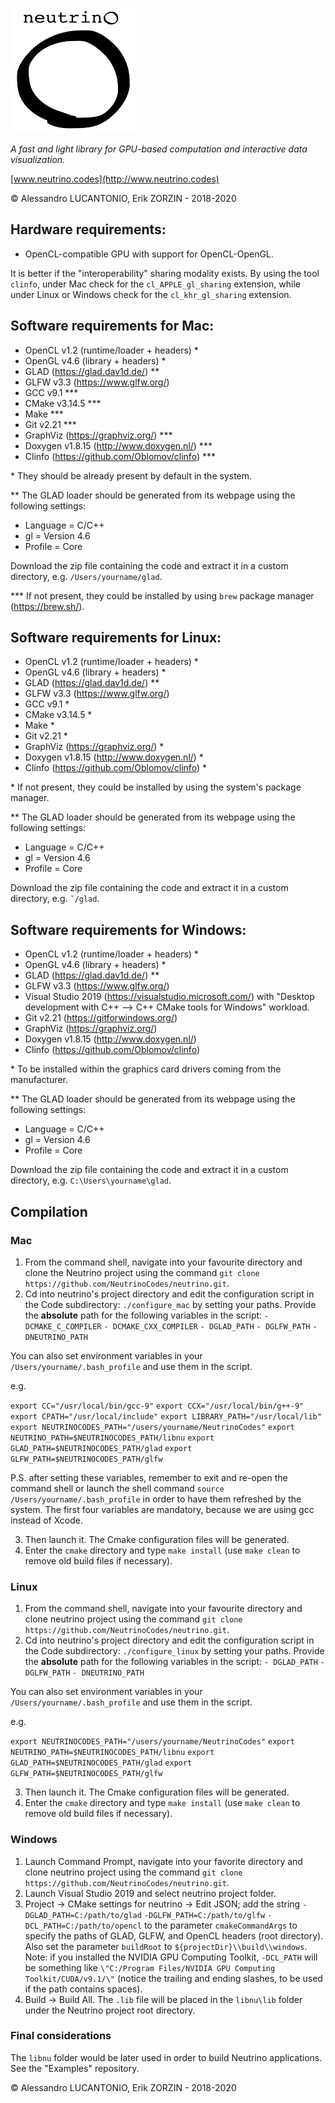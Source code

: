 <p>
<img src="/Logos/neutrino_logo.png" width="200" height="200" />
</p>

_A fast and light library for GPU-based computation and interactive data visualization._

[www.neutrino.codes](http://www.neutrino.codes)

© Alessandro LUCANTONIO, Erik ZORZIN - 2018-2020

Hardware requirements:
----
- OpenCL-compatible GPU with support for OpenCL-OpenGL.

It is better if the "interoperability" sharing modality exists. By using the tool  `clinfo`, under
Mac check for the `cl_APPLE_gl_sharing` extension, while under Linux or Windows check for the
`cl_khr_gl_sharing` extension.

Software requirements for Mac:
----
- OpenCL v1.2 (runtime/loader + headers) *
- OpenGL v4.6 (library + headers) *
- GLAD (https://glad.dav1d.de/) **
- GLFW v3.3 (https://www.glfw.org/)
- GCC v9.1 ***
- CMake v3.14.5 ***
- Make ***
- Git v2.21 ***
- GraphViz (https://graphviz.org/) ***
- Doxygen v1.8.15 (http://www.doxygen.nl/) ***
- Clinfo (https://github.com/Oblomov/clinfo) ***

\* They should be already present by default in the system.

\** The GLAD loader should be generated from its webpage using the following settings:
- Language = C/C++
- gl = Version 4.6
- Profile = Core

Download the zip file containing the code and extract it in a
custom directory, e.g. `/Users/yourname/glad`.

\*** If not present, they could be installed by using `brew` package manager (https://brew.sh/).

Software requirements for Linux:
----
- OpenCL v1.2 (runtime/loader + headers) *
- OpenGL v4.6 (library + headers) *
- GLAD (https://glad.dav1d.de/) **
- GLFW v3.3 (https://www.glfw.org/)
- GCC v9.1 *
- CMake v3.14.5 *
- Make *
- Git v2.21 *
- GraphViz (https://graphviz.org/) *
- Doxygen v1.8.15 (http://www.doxygen.nl/) *
- Clinfo (https://github.com/Oblomov/clinfo) *

\* If not present, they could be installed by using the system's package manager.

\** The GLAD loader should be generated from its webpage using the following settings:
- Language = C/C++
- gl = Version 4.6
- Profile = Core

Download the zip file containing the code and extract it in a
custom directory, e.g. `˜/glad`.

Software requirements for Windows:
----
- OpenCL v1.2 (runtime/loader + headers) *
- OpenGL v4.6 (library + headers) *
- GLAD (https://glad.dav1d.de/) **
- GLFW v3.3 (https://www.glfw.org/)
- Visual Studio 2019 (https://visualstudio.microsoft.com/) with "Desktop development
with C++ --> C++ CMake tools for Windows" workload.
- Git v2.21 (https://gitforwindows.org/)
- GraphViz (https://graphviz.org/)
- Doxygen v1.8.15 (http://www.doxygen.nl/)
- Clinfo (https://github.com/Oblomov/clinfo)

\* To be installed within the graphics card drivers coming from the manufacturer.

\** The GLAD loader should be generated from its webpage using the following settings:
- Language = C/C++
- gl = Version 4.6
- Profile = Core

Download the zip file containing the code and extract it in a
custom directory, e.g. `C:\Users\yourname\glad`.

Compilation
----

### Mac
1. From the command shell, navigate into your favourite directory and clone the Neutrino project
using the command `git clone https://github.com/NeutrinoCodes/neutrino.git`.
2. Cd into neutrino's project directory and edit the configuration script in the Code
subdirectory: `./configure_mac` by setting your paths. Provide the **absolute** path for the
following variables in the script:
`- DCMAKE_C_COMPILER`
`- DCMAKE_CXX_COMPILER`
`- DGLAD_PATH`
`- DGLFW_PATH`
`- DNEUTRINO_PATH`

You can also set environment variables in your `/Users/yourname/.bash_profile` and use them in the
script.

e.g.

`export CC="/usr/local/bin/gcc-9"`
`export CCX="/usr/local/bin/g++-9"`
`export CPATH="/usr/local/include"`
`export LIBRARY_PATH="/usr/local/lib"`
`export NEUTRINOCODES_PATH="/users/yourname/NeutrinoCodes"`
`export NEUTRINO_PATH=$NEUTRINOCODES_PATH/libnu`
`export GLAD_PATH=$NEUTRINOCODES_PATH/glad`
`export GLFW_PATH=$NEUTRINOCODES_PATH/glfw`

P.S. after setting these variables, remember to exit and re-open the command shell or launch the
shell command `source /Users/yourname/.bash_profile` in order to have them refreshed by the system.
The first four variables are mandatory, because we are using gcc instead of Xcode.

3. Then launch it. The Cmake configuration files will be generated.
4. Enter the `cmake` directory and type `make install` (use `make clean` to remove old build files
  if necessary).

### Linux
1. From the command shell, navigate into your favourite directory and clone neutrino project using
the command `git clone https://github.com/NeutrinoCodes/neutrino.git`.
2. Cd into neutrino's project directory and edit the configuration script in the Code
subdirectory: `./configure_linux` by setting your paths. Provide the **absolute** path for the
following variables in the script:
`- DGLAD_PATH`
`- DGLFW_PATH`
`- DNEUTRINO_PATH`

You can also set environment variables in your `/Users/yourname/.bash_profile` and use them in the
script.

e.g.

`export NEUTRINOCODES_PATH="/users/yourname/NeutrinoCodes"`
`export NEUTRINO_PATH=$NEUTRINOCODES_PATH/libnu`
`export GLAD_PATH=$NEUTRINOCODES_PATH/glad`
`export GLFW_PATH=$NEUTRINOCODES_PATH/glfw`

3. Then launch it. The Cmake configuration files will be generated.
4. Enter the `cmake` directory and type `make install` (use `make clean` to remove old build files
  if necessary).

### Windows
1. Launch Command Prompt, navigate into your favorite directory and clone neutrino project using the command `git clone https://github.com/NeutrinoCodes/neutrino.git`.
2. Launch Visual Studio 2019 and select neutrino project folder.
3. Project -> CMake settings for neutrino -> Edit JSON; add the string `-DGLAD_PATH=C:/path/to/glad` `-DGLFW_PATH=C:/path/to/glfw` `-DCL_PATH=C:/path/to/opencl` to the parameter `cmakeCommandArgs` to specify the paths of GLAD, GLFW, and OpenCL headers (root directory). Also set the parameter `buildRoot` to `${projectDir}\\build\\windows`. Note: if you installed the NVIDIA GPU Computing Toolkit, `-DCL_PATH` will be something like `\"C:/Program Files/NVIDIA GPU Computing Toolkit/CUDA/v9.1/\"` (notice the trailing and ending slashes, to be used if the path contains spaces).
4. Build -> Build All. The `.lib` file will be placed in the `libnu\lib` folder under the Neutrino project root directory.

### Final considerations
The `libnu` folder would be later used in order to build Neutrino applications. See the "Examples"
repository.

© Alessandro LUCANTONIO, Erik ZORZIN - 2018-2020
